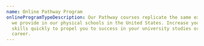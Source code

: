 ```yaml
---
name: Online Pathway Program
onlineProgramTypeDescription: Our Pathway courses replicate the same experience
  we provide in our physical schools in the United States. Increase your English
  skills quickly to propel you to success in your university studies or your
  career.
---
```

